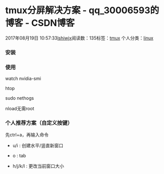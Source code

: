 # tmux分屏解决方案 - qq_30006593的博客 - CSDN博客





2017年08月19日 10:57:33[lshiwjx](https://me.csdn.net/qq_30006593)阅读数：135标签：[tmux](https://so.csdn.net/so/search/s.do?q=tmux&t=blog)
个人分类：[linux](https://blog.csdn.net/qq_30006593/article/category/7102885)









### 安装

### 使用

watch nvidia-smi 

htop 

sudo nethogs 

nload无需root
### 个人推荐方案（自定义按键）

先ctrl+a，再输入命令 

 - u/i : 创建水平/竖直新窗口 

 - o : tab 

 - h/j/k/l : 更改当前窗口大小




